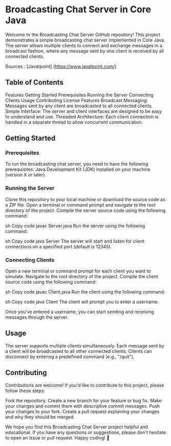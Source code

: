 # Broadcasting Chat Server in Core Java
Welcome to the Broadcasting Chat Server GitHub repository! This project demonstrates a simple broadcasting chat server implemented in Core Java. The server allows multiple clients to connect and exchange messages in a broadcast fashion, where any message sent by one client is received by all connected clients.

Sources : [Javatpoint] (https://www.javatpoint.com/)


## Table of Contents
Features
Getting Started
Prerequisites
Running the Server
Connecting Clients
Usage
Contributing
License
Features
Broadcast Messaging: Messages sent by any client are broadcasted to all connected clients.
Simple Interface: The server and client interfaces are designed to be easy to understand and use.
Threaded Architecture: Each client connection is handled in a separate thread to allow concurrent communication.


## Getting Started

### Prerequisites
To run the broadcasting chat server, you need to have the following prerequisites:
Java Development Kit (JDK) installed on your machine (version X or later).

### Running the Server
Clone this repository to your local machine or download the source code as a ZIP file.
Open a terminal or command prompt and navigate to the root directory of the project.
Compile the server source code using the following command:

sh
Copy code
javac Server.java
Run the server using the following command:

sh
Copy code
java Server
The server will start and listen for client connections on a specified port (default is 12345).

### Connecting Clients

Open a new terminal or command prompt for each client you want to simulate.
Navigate to the root directory of the project.
Compile the client source code using the following command:

sh
Copy code
javac Client.java
Run the client using the following command:

sh
Copy code
java Client
The client will prompt you to enter a username.

Once you've entered a username, you can start sending and receiving messages through the server.


## Usage
The server supports multiple clients simultaneously. Each message sent by a client will be broadcasted to all other connected clients.
Clients can disconnect by entering a predefined command (e.g., "/quit").


## Contributing
Contributions are welcome! If you'd like to contribute to this project, please follow these steps:

Fork the repository.
Create a new branch for your feature or bug fix.
Make your changes and commit them with descriptive commit messages.
Push your changes to your fork.
Create a pull request explaining your changes and why they should be merged.

We hope you find this Broadcasting Chat Server project helpful and educational. If you have any questions or suggestions, please don't hesitate to open an issue or pull request. Happy coding! 🚀